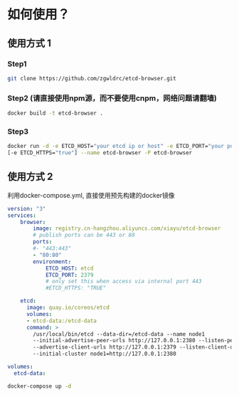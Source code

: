 # 如何使用？

## 使用方式 1

### Step1

```bash
git clone https://github.com/zgwldrc/etcd-browser.git
```

### Step2 (请直接使用npm源，而不要使用cnpm，网络问题请翻墙)

```bash
docker build -t etcd-browser .
```

### Step3

```bash
docker run -d -e ETCD_HOST="your etcd ip or host" -e ETCD_PORT="your port" \
[-e ETCD_HTTPS="true"] --name etcd-browser -P etcd-browser
```

## 使用方式 2

利用docker-compose.yml, 直接使用预先构建的docker镜像

```yml
version: "3"
services:
    browser:
        image: registry.cn-hangzhou.aliyuncs.com/xiayu/etcd-browser
        # publish ports can be 443 or 80    
        ports:
        #- "443:443"
        - "80:80"
        environment:
            ETCD_HOST: etcd
            ETCD_PORT: 2379
            # only set this when access via internal port 443
            #ETCD_HTTPS: "TRUE"

    etcd:
      image: quay.io/coreos/etcd
      volumes:
      - etcd-data:/etcd-data
      command: >
        /usr/local/bin/etcd --data-dir=/etcd-data --name node1
        --initial-advertise-peer-urls http://127.0.0.1:2380 --listen-peer-urls http://127.0.0.1:2380
        --advertise-client-urls http://127.0.0.1:2379 --listen-client-urls http://0.0.0.0:2379
        --initial-cluster node1=http://127.0.0.1:2380

volumes:
  etcd-data:
```

```bash
docker-compose up -d
```